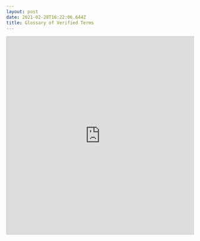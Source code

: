 ```yaml
---
layout: post
date: 2021-02-28T16:22:06.644Z
title: Glossary of Verified Terms
---
```

<iframe class="airtable-embed" src="https://airtable.com/​embed/shrH2Mwv3xAPuwwQw?​backgroundColor=red&​viewControls=on" frameborder="0" onmousewheel="" width="100%" height="533" style="background: transparent; border: 1px solid #ccc;"></iframe>